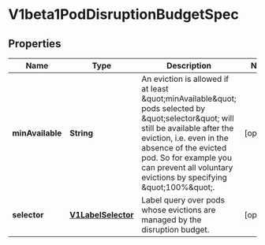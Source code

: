 
# V1beta1PodDisruptionBudgetSpec

## Properties
Name | Type | Description | Notes
------------ | ------------- | ------------- | -------------
**minAvailable** | **String** | An eviction is allowed if at least \&quot;minAvailable\&quot; pods selected by \&quot;selector\&quot; will still be available after the eviction, i.e. even in the absence of the evicted pod.  So for example you can prevent all voluntary evictions by specifying \&quot;100%\&quot;. |  [optional]
**selector** | [**V1LabelSelector**](V1LabelSelector.md) | Label query over pods whose evictions are managed by the disruption budget. |  [optional]



